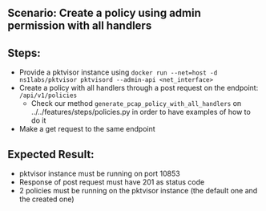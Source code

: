 ## Scenario: Create a policy using admin permission with all handlers 
## Steps: 
- Provide a pktvisor instance using `docker run --net=host -d ns1labs/pktvisor pktvisord --admin-api <net_interface>`
- Create a policy with all handlers through a post request on the endpoint: `/api/v1/policies`
  - Check our method `generate_pcap_policy_with_all_handlers` on ../../features/steps/policies.py in order to have examples of how to do it
- Make a get request to the same endpoint

## Expected Result: 
- pktvisor instance must be running on port 10853
- Response of post request must have 201 as status code
- 2 policies must be running on the pktvisor instance (the default one and the created one)
